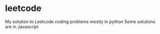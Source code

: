 # leetcode
My solution to Leetcode coding problems mostly in python
Some solutions are in Javascript
